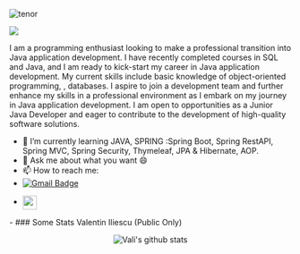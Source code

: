 
  ![tenor](https://github.com/IliescuVali/IliescuVali/assets/122371102/8e6ecd72-749c-44cb-a4d1-a5a767c65195)





  ![](https://komarev.com/ghpvc/?username=IliescuVali&label=PROFILE+VIEWS)


  I am a programming enthusiast looking to make a professional transition into Java application development. I have recently completed courses in SQL and Java, and I am ready to kick-start my career in Java application development. My current skills include basic knowledge of object-oriented programming, , databases. 
  I aspire to join a development team and further enhance my skills in a professional environment as I embark on my journey in Java application development. I am open to opportunities as a Junior Java Developer and eager to contribute to the development of high-quality software solutions.



- 🌱 I’m currently learning JAVA, SPRING :Spring Boot, Spring RestAPI, Spring MVC, Spring Security, Thymeleaf, JPA & Hibernate, AOP.
- 💬 Ask me about what you want 😄
- 📫 How to reach me:
-  [![Gmail Badge](https://img.shields.io/badge/-Gmail-c14438?style=flat-square&logo=Gmail&logoColor=white&link=mailto:iliescuvalentin8@gmail.com)](mailto:iliescuvalentin8@gmail.com)
-  <p > <a href="https://linkedin.com/in/valentin-iliescu-4422b510a/" target="_blank"><img align="center" src="https://cdn.jsdelivr.net/npm/simple-icons@3.1.0/icons/linkedin.svg" alt="raghav_shukl" height="25" width="25" /></a>&nbsp;&nbsp;
</p>
-  
### Some Stats Valentin Iliescu (Public Only)
<p align="center" >
<img alt="Vali's github stats" src="https://github-readme-stats.vercel.app/api?username=IliescuVali&show_icons=true&theme=merko"  > </p>
<p align="center">


